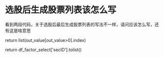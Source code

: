 # 选股后生成股票列表该怎么写

看到两段代码，关于选股后最后生成股票列表的写法不一样，请问应该怎么写，还有这是啥意思

return list(out_value[out_value&gt;0].index)

 return df_factor_select['secID'].tolist()